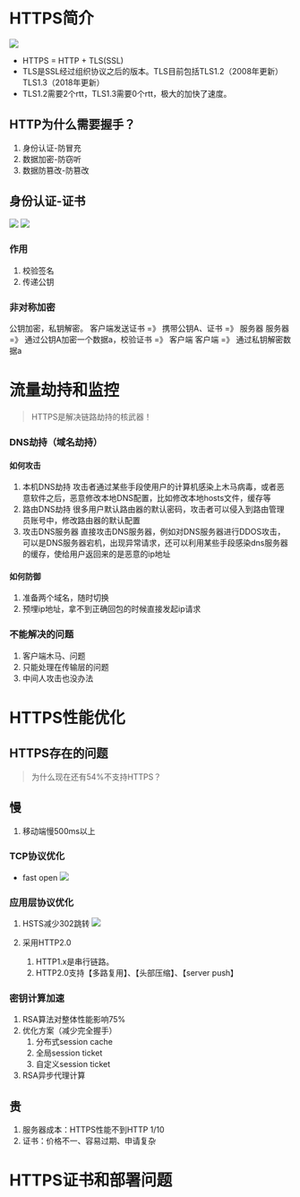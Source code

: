 # HTTPS简介
![](./img/18、HTTPS原理以及最佳时间/HTTPS交互流程.jpg)

- HTTPS = HTTP + TLS(SSL)
- TLS是SSL经过组织协议之后的版本。TLS目前包括TLS1.2（2008年更新）TLS1.3（2018年更新）
- TLS1.2需要2个rtt，TLS1.3需要0个rtt，极大的加快了速度。

## HTTP为什么需要握手？
1. 身份认证-防冒充
2. 数据加密-防窃听
3. 数据防篡改-防篡改
 
## 身份认证-证书
![](./img/18、HTTPS原理以及最佳时间/HTTPS证书的作用.jpg)
![](./img/18、HTTPS原理以及最佳时间/数字签名.jpg)

### 作用
1. 校验签名
2. 传递公钥


### 非对称加密
公钥加密，私钥解密。
客户端发送证书 =》 携带公钥A、证书 =》 服务器
服务器 =》 通过公钥A加密一个数据a，校验证书 =》 客户端
客户端 =》 通过私钥解密数据a
# 流量劫持和监控
> HTTPS是解决链路劫持的核武器！

### DNS劫持（域名劫持）
#### 如何攻击
1. 本机DNS劫持
攻击者通过某些手段使用户的计算机感染上木马病毒，或者恶意软件之后，恶意修改本地DNS配置，比如修改本地hosts文件，缓存等
2. 路由DNS劫持
很多用户默认路由器的默认密码，攻击者可以侵入到路由管理员账号中，修改路由器的默认配置
3. 攻击DNS服务器
直接攻击DNS服务器，例如对DNS服务器进行DDOS攻击，可以是DNS服务器宕机，出现异常请求，还可以利用某些手段感染dns服务器的缓存，使给用户返回来的是恶意的ip地址

#### 如何防御
1. 准备两个域名，随时切换
2. 预埋ip地址，拿不到正确回包的时候直接发起ip请求

### 不能解决的问题
1. 客户端木马、问题
2. 只能处理在传输层的问题
3. 中间人攻击也没办法

# HTTPS性能优化
## HTTPS存在的问题
> 为什么现在还有54%不支持HTTPS？
## 慢
1. 移动端慢500ms以上

### TCP协议优化
- fast open
![](./img/18、HTTPS原理以及最佳时间/TCP优化方案.jpg)

### 应用层协议优化
1. HSTS减少302跳转
![](./img/18、HTTPS原理以及最佳时间/HSTS.jpg)

2. 采用HTTP2.0
   1. HTTP1.x是串行链路。
   2. HTTP2.0支持【多路复用】、【头部压缩】、【server push】

### 密钥计算加速
1. RSA算法对整体性能影响75%
2. 优化方案（减少完全握手）
   1. 分布式session cache
   2. 全局session ticket
   3. 自定义session ticket
3. RSA异步代理计算
### 
## 贵
1. 服务器成本：HTTPS性能不到HTTP 1/10
2. 证书：价格不一、容易过期、申请复杂

# HTTPS证书和部署问题